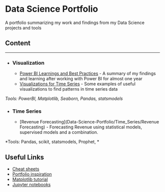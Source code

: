 # Data Science Portfolio
A portfolio summarizing my work and findings from my Data Science projects and tools


## Content
---
- ### Visualization
  - [Power BI Learnings and Best Practices](https://github.com/steeks91/Data-Science-Portfolio/Visualizations/PowerBI-learnings-best-practices.md) - A summary of my   findings and learning after working with Power BI for almost one year
  - [Visualizations for Time Series](https://github.com/steeks91/Data-Science-Portfolio/Visualizations/Visualizations-Time-Series.ipynb) - Some examples of useful visualizations to find patterns in time series data
      

*Tools: PowerBI, Matplotlib, Seaborn, Pandas, statsmodels*

- ### Time Series
  - [Revenue Forecasting](Data-Science-Portfolio/Time_Series/Revenue Forecasting) - Forecasting Revenue using statistical models, supervised models and a combination. 

*Tools: Pandas, scikit, statsmodels, Prophet, *



## Useful Links
- [Cheat sheets](https://github.com/kailashahirwar/cheatsheets-ai)
- [Portfolio inspiration](https://github.com/sajal2692/data-science-portfolio)
- [Matplotlib tutorial](http://nbviewer.jupyter.org/github/jrjohansson/scientific-python-lectures/blob/master/Lecture-4-Matplotlib.ipynb)
- [Jupyter notebooks](https://github.com/jupyter/jupyter/wiki/A-gallery-of-interesting-Jupyter-Notebooks)
